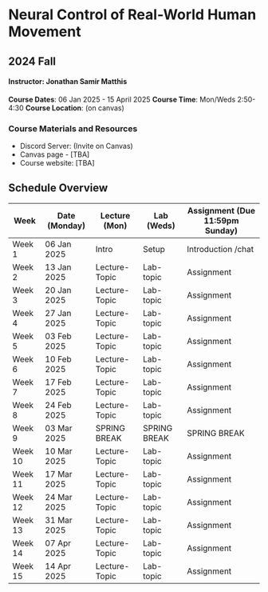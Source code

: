 # Neural Control of Real-World Human Movement
## 2024 Fall

#### Instructor: Jonathan Samir Matthis
 **Course Dates**: 06 Jan 2025 - 15 April 2025
 **Course Time**: Mon/Weds 2:50-4:30
 **Course Location**: (on canvas)

### Course Materials and Resources
- Discord Server: (Invite on Canvas)
- Canvas page - [TBA]
- Course website: [TBA]

## Schedule Overview

| Week    | Date (Monday) | Lecture (Mon)          | Lab (Weds)                       | Assignment (Due 11:59pm Sunday) |
| ------- | ------------- | ---------------------- | -------------------------------- | ------------------------------- |
| Week 1  | 06 Jan 2025   | Intro                  | Setup                            | Introduction /chat              |
| Week 2  | 13 Jan 2025   | Lecture-Topic          | Lab-topic                        | Assignment                      | 
| Week 3  | 20 Jan 2025   | Lecture-Topic          | Lab-topic                        | Assignment                      |
| Week 4  | 27 Jan 2025   | Lecture-Topic          | Lab-topic                        | Assignment                      |
| Week 5  | 03 Feb 2025   | Lecture-Topic          | Lab-topic                        | Assignment                      |
| Week 6  | 10 Feb 2025   | Lecture-Topic          | Lab-topic                        | Assignment                      |
| Week 7  | 17 Feb 2025   | Lecture-Topic          | Lab-topic                        | Assignment                      |
| Week 8  | 24 Feb 2025   | Lecture-Topic          | Lab-topic                        | Assignment                      |
| Week 9  | 03 Mar 2025   | SPRING BREAK           | SPRING BREAK                     | SPRING BREAK                   |
| Week 10 | 10 Mar 2025   | Lecture-Topic          | Lab-topic                        | Assignment                      |
| Week 11 | 17 Mar 2025   | Lecture-Topic          | Lab-topic                        | Assignment                      |
| Week 12 | 24 Mar 2025   | Lecture-Topic          | Lab-topic                        | Assignment                      |
| Week 13 | 31 Mar 2025   | Lecture-Topic          | Lab-topic                        | Assignment                      |
| Week 14 | 07 Apr 2025   | Lecture-Topic          | Lab-topic                        | Assignment                      |
| Week 15 | 14 Apr 2025   | Lecture-Topic          | Lab-topic                        | Assignment                      |